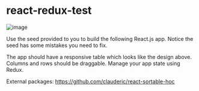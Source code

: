 # react-redux-test

![image](https://user-images.githubusercontent.com/20415880/158131703-0c5292a5-7c5c-4ddb-bfdd-232d7dd96119.png)

Use the seed provided to you to build the following React.js app.
Notice the seed has some mistakes you need to fix.

The app should have a responsive table which looks like the design above. 
Columns and rows should be draggable.
Manage your app state using Redux.

External packages: https://github.com/clauderic/react-sortable-hoc
